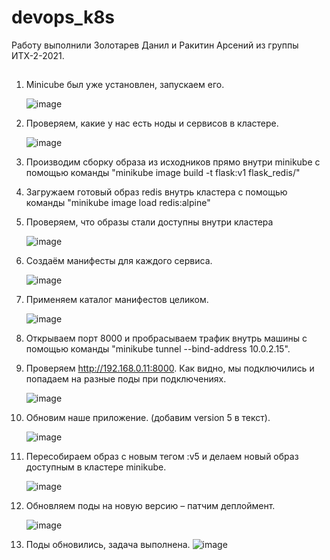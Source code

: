# devops_k8s
Работу выполнили Золотарев Данил и Ракитин Арсений из группы ИТХ-2-2021.
##
1. Minicube был уже установлен, запускаем его.
   
   ![image](https://github.com/user-attachments/assets/43337062-ffeb-494c-8568-cd269e26e2c8)
   
2. Проверяем, какие у нас есть ноды и сервисов в кластере.

   ![image](https://github.com/user-attachments/assets/9398d327-57dc-4d5c-9d22-f2d6963619e9)

3. Производим сборку образа из исходников прямо внутри minikube с помощью команды "minikube image build -t flask:v1 flask_redis/" 
4. Загружаем готовый образ redis внутрь кластера с помощью команды "minikube image load redis:alpine"
5. Проверяем, что образы стали доступны внутри кластера
   
   ![image](https://github.com/user-attachments/assets/dda72c10-b916-44d6-85fb-d94db06b3025)

6. Создаём манифесты для каждого сервиса.

   ![image](https://github.com/user-attachments/assets/d4f3566c-80b3-4514-a797-1c6af657d468)

7. Применяем каталог манифестов целиком.

   ![image](https://github.com/user-attachments/assets/022f1cbc-3da5-4892-849e-6fe2f50df384)
   
8. Открываем порт 8000 и пробрасываем трафик внутрь машины с помощью команды "minikube tunnel --bind-address 10.0.2.15".
9. Проверяем http://192.168.0.11:8000. Как видно, мы подключились и попадаем на разные поды при подключениях.

    ![image](https://github.com/user-attachments/assets/44d3d26e-5583-480c-8f46-edca2d425a19)

10. Обновим наше приложение. (добавим version 5 в текст).

    ![image](https://github.com/user-attachments/assets/1673e8ae-8f73-4e6f-92bb-86c060ace324)

11. Пересобираем образ с новым тегом :v5 и делаем новый образ доступным в кластере minikube.

    ![image](https://github.com/user-attachments/assets/3f659a10-4a88-4f80-9e2b-84a9e43d2fb1)

12. Обновляем поды на новую версию – патчим деплоймент.
    
    ![image](https://github.com/user-attachments/assets/6ad28368-d7d1-40d3-a529-db48d62ff323)

13. Поды обновились, задача выполнена.
    ![image](https://github.com/user-attachments/assets/956b89be-fb85-484f-97f5-57fe4f52e464)



